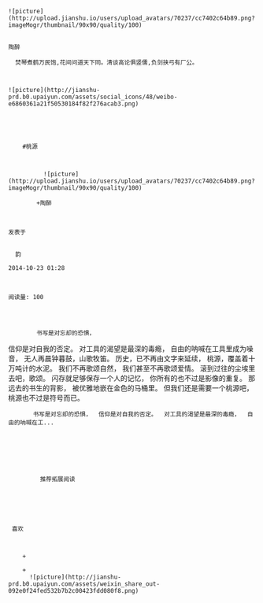
    
  
    ![picture](http://upload.jianshu.io/users/upload_avatars/70237/cc7402c64b89.png?imageMogr/thumbnail/90x90/quality/100)
    

    陶醉
  
      焚琴煮鹤万民饱,花间问道天下同。清谈高论俱竖儒,负剑挟弓有厂公。

  
  
    ![picture](http://jianshu-prd.b0.upaiyun.com/assets/social_icons/48/weibo-e6860361a21f50530184f82f276acab3.png)
  


    
      
        #桃源
        
          
            
              ![picture](http://upload.jianshu.io/users/upload_avatars/70237/cc7402c64b89.png?imageMogr/thumbnail/90x90/quality/100)
            
            +陶醉
        
        
    
    发表于 

    
      韵

    2014-10-23 01:28

    

    阅读量: 100
  


        
            书写是对忘却的恐惧，
  信仰是对自我的否定。
  对工具的渴望是最深的毒瘾，
  自由的呐喊在工具里成为噪音，
  无人再晨钟暮鼓，山歌牧笛。
  历史，已不再由文字来延续，
  桃源，覆盖着十万吨计的水泥。
  我们不再歌颂自然，
  我们甚至不再歌颂爱情。
  滚到过往的尘埃里去吧，歌颂。
  闪存就足够保存一个人的记忆，
  你所有的也不过是影像的重复。
  那远去的书生的背影，
  被优雅地嵌在金色的马桶里。
  但我们还是需要一个桃源吧，
  桃源也不过是符号而已。

        
           书写是对忘却的恐惧，  信仰是对自我的否定。  对工具的渴望是最深的毒瘾，  自由的呐喊在工...
      
    
    
      
      
      
          
             推荐拓展阅读
        
      
    
    
      
          
     喜欢

      
      
        +
                  
        +
          ![picture](http://jianshu-prd.b0.upaiyun.com/assets/weixin_share_out-092e0f24fed532b7b2c00423fdd080f8.png)
        
      
    
  


